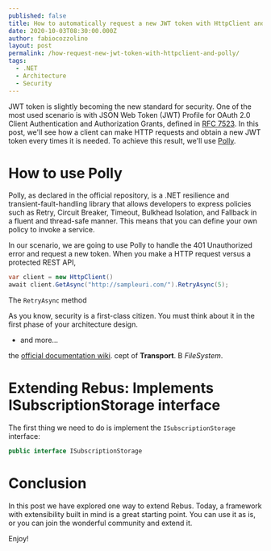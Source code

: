 ```yaml
---
published: false
title: How to automatically request a new JWT token with HttpClient and Polly
date: 2020-10-03T08:30:00.000Z
author: fabiocozzolino
layout: post
permalink: /how-request-new-jwt-token-with-httpclient-and-polly/
tags:
  - .NET
  - Architecture
  - Security
---
```

JWT token is slightly becoming the new standard for security. One of the most used scenario is with JSON Web Token (JWT) Profile for OAuth 2.0 Client Authentication and Authorization Grants, defined in [RFC 7523](https://tools.ietf.org/html/rfc7523). In this post, we'll see how a client can make HTTP requests and obtain a new JWT token every times it is needed. To achieve this result, we'll use [Polly](https://github.com/App-vNext/Polly).

# How to use Polly
Polly, as declared in the official repository, is a .NET resilience and transient-fault-handling library that allows developers to express policies such as Retry, Circuit Breaker, Timeout, Bulkhead Isolation, and Fallback in a fluent and thread-safe manner. This means that you can define your own policy to invoke a service.

In our scenario, we are going to use Polly to handle the 401 Unauthorized error and request a new token. When you make a HTTP request versus a protected REST API, 

``` csharp
var client = new HttpClient()
await client.GetAsync("http://sampleuri.com/").RetryAsync(5);
``` 

The `RetryAsync` method 




As you know, security is a first-class citizen. You must think about it in the first phase of your architecture design. 



* and more... 


the [official documentation wiki](https://github.com/rebus-org/Rebus/wiki).
cept of **Transport**. B
*FileSystem*.

# Extending Rebus: Implements ISubscriptionStorage interface
The first thing we need to do is implement the `ISubscriptionStorage` interface: 
``` csharp
public interface ISubscriptionStorage
``` 


# Conclusion
In this post we have explored one way to extend Rebus. Today, a framework with extensibility built in mind is a great starting point. You can use it as is, or you can join the wonderful community and extend it.

Enjoy!
